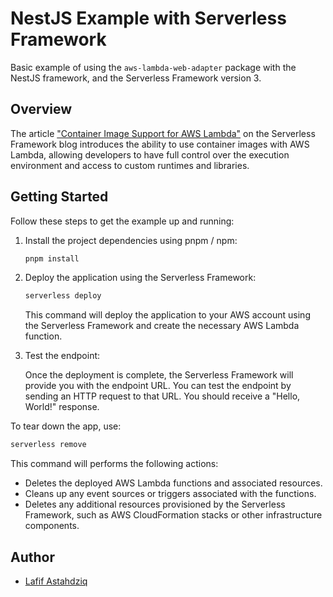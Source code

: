 # NestJS Example with Serverless Framework

Basic example of using the `aws-lambda-web-adapter` package with the NestJS framework, and the Serverless Framework version 3.

## Overview

The article ["Container Image Support for AWS Lambda"](https://www.serverless.com/blog/container-support-for-lambda) on the Serverless Framework blog introduces the ability to use container images with AWS Lambda, allowing developers to have full control over the execution environment and access to custom runtimes and libraries.

## Getting Started

Follow these steps to get the example up and running:

1. Install the project dependencies using pnpm / npm:

   ```bash
   pnpm install
   ```

2. Deploy the application using the Serverless Framework:

   ```bash
   serverless deploy
   ```

   This command will deploy the application to your AWS account using the Serverless Framework and create the necessary AWS Lambda function.

3. Test the endpoint:

   Once the deployment is complete, the Serverless Framework will provide you with the endpoint URL. You can test the endpoint by sending an HTTP request to that URL. You should receive a "Hello, World!" response.


To tear down the app, use:

   ```bash
   serverless remove
   ```

   This command will performs the following actions:
   - Deletes the deployed AWS Lambda functions and associated resources.
   - Cleans up any event sources or triggers associated with the functions.
   - Deletes any additional resources provisioned by the Serverless Framework, such as AWS CloudFormation stacks or other infrastructure components.

## Author
- [Lafif Astahdziq](https://lafif.me)